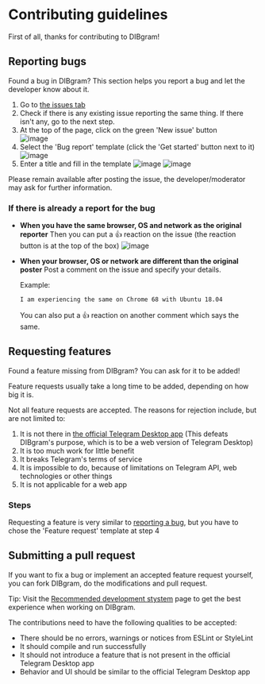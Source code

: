 # Contributing guidelines

First of all, thanks for contributing to DIBgram!

## Reporting bugs

Found a bug in DIBgram? This section helps you report a bug and let the developer know about it.

1. Go to [the issues tab](https://github.com/dibgram/dibgram/issues)
2. Check if there is any existing issue reporting the same thing. If there isn't any, go to the next step.
3. At the top of the page, click on the green 'New issue' button  
   ![image](https://user-images.githubusercontent.com/67197540/123226698-22b9c300-d4e9-11eb-959b-a7a06fd3acc8.png)
4. Select the 'Bug report' template (click the 'Get started' button next to it)
   ![image](https://user-images.githubusercontent.com/67197540/123227181-95c33980-d4e9-11eb-8d6d-bec8ffc43e90.png)
5. Enter a title and fill in the template
   ![image](https://user-images.githubusercontent.com/67197540/123229104-3c5c0a00-d4eb-11eb-9612-9c94de7961a5.png)
   ![image](https://user-images.githubusercontent.com/67197540/123229308-69102180-d4eb-11eb-8447-7762209d1f71.png)

Please remain available after posting the issue, the developer/moderator may ask for further information.

### If there is already a report for the bug

- **When you have the same browser, OS and network as the original reporter**
  Then you can put a :+1: reaction on the issue (the reaction button is at the top of the box)
  ![image](https://user-images.githubusercontent.com/67197540/123230183-39154e00-d4ec-11eb-96f9-8766998dc343.png)
- **When your browser, OS or network are different than the original poster**
  Post a comment on the issue and specify your details.

  Example:

  ```md
  I am experiencing the same on Chrome 68 with Ubuntu 18.04
  ```

  You can also put a :+1: reaction on another comment which says the same.

## Requesting features

Found a feature missing from DIBgram? You can ask for it to be added!

Feature requests usually take a long time to be added, depending on how big it is.

Not all feature requests are accepted. The reasons for rejection include, but are not limited to:

1. It is not there in [the official Telegram Desktop app](https://desktop.telegram.org) (This defeats DIBgram's purpose, which is to be a web version of Telegram Desktop)
2. It is too much work for little benefit
3. It breaks Telegram's terms of service
4. It is impossible to do, because of limitations on Telegram API, web technologies or other things
5. It is not applicable for a web app

### Steps

Requesting a feature is very similar to [reporting a bug](#reporting-bugs), but you have to chose the 'Feature request' template at step 4

## Submitting a pull request

If you want to fix a bug or implement an accepted feature request yourself, you can fork DIBgram, do the modifications and pull request.

Tip: Visit the [Recommended development stystem](https://github.com/DIBgram/DIBgram/wiki/Recommended-development-system) page to get the best experience when working on DIBgram.

The contributions need to have the following qualities to be accepted:

- There should be no errors, warnings or notices from ESLint or StyleLint
- It should compile and run successfully
- It should not introduce a feature that is not present in the official Telegram Desktop app
- Behavior and UI should be similar to the official Telegram Desktop app
